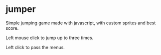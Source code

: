 # jumper

Simple jumping game made with javascript, with custom sprites and best score.

Left mouse click to jump up to three times.

Left click to pass the menus.
